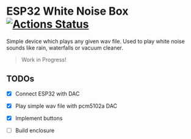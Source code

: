 ESP32 White Noise Box 
[![Actions Status](https://github.com/stetro/white-noise-box/workflows/PlatformIO/badge.svg)](https://github.com/stetro/white-noise-box/actions)
==============

Simple device which plays any given wav file. Used to play white noise sounds like rain, waterfalls or vacuum cleaner.

> Work in Progress!

TODOs
-----

- [x] Connect ESP32 with DAC
- [x] Play simple wav file with pcm5102a DAC
- [x] Implement buttons
- [ ] Build enclosure


